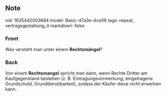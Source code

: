 ## Note
nid: 1635442003684
model: Basic-d7a3e-4ce08
tags: repeat, vertragsgestaltung_it
markdown: false

### Front
Was versteht man unter einem <b>Rechtsmängel</b>?

### Back
Von einem <b>Rechtsmangel</b> spricht man dann, wenn Rechte Dritter
am Kaufgegenstand bestehen (z. B. Eintragungsvormerkung,
eingetragene Grundschuld, Grunddienstbarkeit), sodass der Käufer
diese nicht erwerben kann.
